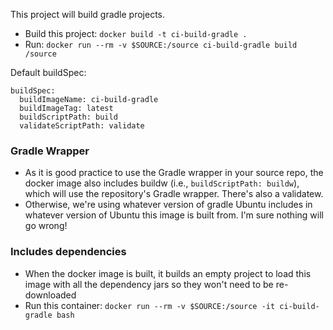 This project will build gradle projects.

* Build this project: `docker build -t ci-build-gradle .`
* Run: `docker run --rm -v $SOURCE:/source ci-build-gradle build /source`

Default buildSpec:
```
buildSpec:
  buildImageName: ci-build-gradle
  buildImageTag: latest
  buildScriptPath: build
  validateScriptPath: validate
```

### Gradle Wrapper

* As it is good practice to use the Gradle wrapper in your source repo, the docker image also includes buildw (i.e., `buildScriptPath: buildw`), which will use the repository's Gradle wrapper.  There's also a validatew.
* Otherwise, we're using whatever version of gradle Ubuntu includes in whatever version of Ubuntu this image is built from.  I'm sure nothing will go wrong!

### Includes dependencies

* When the docker image is built, it builds an empty project to load this image with all the dependency jars so they won't need to be re-downloaded
* Run this container: `docker run --rm -v $SOURCE:/source -it ci-build-gradle bash`
